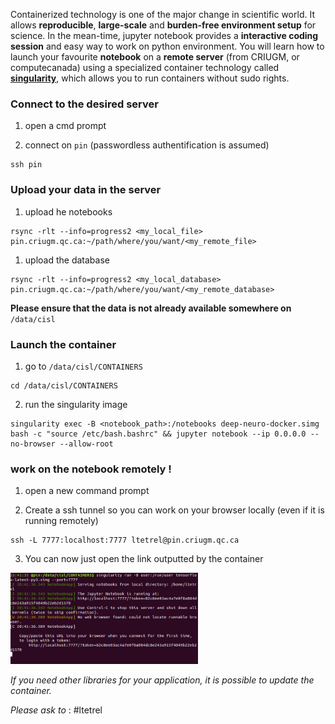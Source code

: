 Containerized technology is one of the major change in scientific world.
It allows **reproducible**, **large-scale** and **burden-free environment setup** for science.
In the mean-time, jupyter notebook provides a **interactive coding session** and easy way to work on python environment.
You will learn how to launch your favourite **notebook** on a **remote server** (from CRIUGM, or computecanada) using a specialized container technology called **[singularity](https://singularity.lbl.gov/)**, which allows you to run containers without sudo rights.

### Connect to the desired server

1. open a cmd prompt

2. connect on `pin` (passwordless authentification is assumed)
```
ssh pin
```

### Upload your data in the server

1. upload he notebooks
```
rsync -rlt --info=progress2 <my_local_file> pin.criugm.qc.ca:~/path/where/you/want/<my_remote_file>
```

1. upload the database
```
rsync -rlt --info=progress2 <my_local_database> pin.criugm.qc.ca:~/path/where/you/want/<my_remote_database>
```
**Please ensure that the data is not already available somewhere on** `/data/cisl`

### Launch the container

1. go to `/data/cisl/CONTAINERS`
```
cd /data/cisl/CONTAINERS

```
2. run the singularity image
```
singularity exec -B <notebook_path>:/notebooks deep-neuro-docker.simg bash -c "source /etc/bash.bashrc" && jupyter notebook --ip 0.0.0.0 --no-browser --allow-root
```

### work on the notebook remotely !

1. open a new command prompt

2. Create a ssh tunnel so you can work on your browser locally (even if it is running remotely)
```
ssh -L 7777:localhost:7777 ltetrel@pin.criugm.qc.ca
```

3. You can now just open the link outputted by the container
<img src="notebook_weblink.png" width="300">

*If you need other libraries for your application, it is possible to update the container.*

*Please ask to* : #ltetrel
